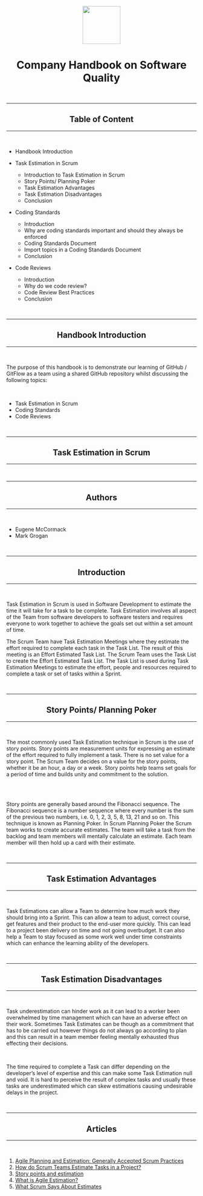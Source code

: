 <p align = "center">
  <img width="100" height="100" src="https://user-images.githubusercontent.com/45159366/102813619-fb3d3e80-437d-11eb-88a9-ef2b87a7ef70.png">
</p>


# <center> **Company Handbook on Software Quality** </center>

<br>

---
## <center> **Table of Content** </center>
---

<br>

* Handbook Introduction

* Task Estimation in Scrum
    - Introduction to Task Estimation in Scrum
    - Story Points/ Planning Poker
    - Task Estimation Advantages
    - Task Estimation Disadvantages
    - Conclusion

* Coding Standards
    - Introduction
    - Why are coding standards important and should they always be enforced
    - Coding Standards Document
    - Import topics in a Coding Standards Document
    - Conclusion

* Code Reviews
    - Introduction
    - Why do we code review?
    - Code Review Best Practices
    - Conclusion

<br>

---
## <center> **Handbook Introduction** </center>
---

<br>

The purpose of this handbook is to demonstrate our learning of GitHub / GitFlow as a team using a shared GitHub repository whilst discussing the following topics:

<br>

* Task Estimation in Scrum
* Coding Standards
* Code Reviews

<br>

---
## <center> **Task Estimation in Scrum** </center>
---
<br>

---
## <center> **Authors** </center>
---

<br>

* Eugene McCormack
* Mark Grogan

<br>

---
## <center> **Introduction** </center>
---

<br>

Task Estimation in Scrum is used in Software Development to estimate the time it will take for a task to be complete. Task Estimation involves all aspect of the Team from software developers to software testers and requires everyone to work together to achieve the goals set out within a set amount of time.

The Scrum Team have Task Estimation Meetings where they estimate the effort required to complete each task in the Task List. The result of this meeting is an Effort Estimated Task List. The Scrum Team uses the Task List to create the Effort Estimated Task List. The Task List is used during Task Estimation Meetings to estimate the effort, people and resources required to complete a task or set of tasks within a Sprint.

<br>

---
## <center> **Story Points/ Planning Poker** </center>
---

<br>

The most commonly used Task Estimation technique in Scrum is the use of story points. Story points are measurement units for expressing an estimate of the effort required to fully implement a task. There is no set value for a story point. The Scrum Team decides on a value for the story points, whether it be an hour, a day or a week. Story points help teams set goals for a period of time and builds unity and commitment to the solution.

<br>

<br>

Story points are generally based around the Fibonacci sequence.  The Fibonacci sequence is a number sequence where every number is the sum of the previous two numbers, i.e. 0, 1, 2, 3, 5, 8, 13, 21 and so on. This technique is known as Planning Poker. In Scrum Planning Poker the Scrum team works to create accurate estimates. The team will take a task from the backlog and team members will mentally calculate an estimate. Each team member will then hold up a card with their estimate.

<br>

---
## <center> **Task Estimation Advantages** </center>
---

<br>

Task Estimations can allow a Team to determine how much work they should bring into a Sprint. This can allow a team to adjust, correct course, get features and their product to the end-user more quickly. This can lead to a project been delivery on time and not going overbudget. It can also help a Team to stay focused as some work well under time constraints which can enhance the learning ability of the developers.

<br>

---
## <center> **Task Estimation Disadvantages** </center>
---

<br>

Task underestimation can hinder work as it can lead to a worker been overwhelmed by time management which can have an adverse effect on their work. Sometimes Task Estimates can be though as a commitment that has to be carried out however things do not always go according to plan and this can result in a team member feeling mentally exhausted thus effecting their decisions. 

<br>

The time required to complete a Task can differ depending on the developer’s level of expertise and this can make some Task Estimation null and void. It is hard to perceive the result of complex tasks and usually these tasks are underestimated which can skew estimations causing undesirable delays in the project. 

<br>

---
## <center> **Articles** </center>
---

<br>

1. [Agile Planning and Estimation: Generally Accepted Scrum Practices](https://www.oreilly.com/library/view/head-first-agile/9781491944684/ch04.html)
2. [How do Scrum Teams Estimate Tasks in a Project?](http://blog.scrumstudy.com/how-do-scrum-teams-estimate-tasks-in-a-project/)
3. [Story points and estimation](https://www.atlassian.com/agile/project-management/estimation)
4. [What is Agile Estimation?](https://www.visual-paradigm.com/scrum/what-is-agile-estimation/)
5. [What Scrum Says About Estimates](https://www.scrum.org/resources/blog/what-scrum-says-about-estimates)

